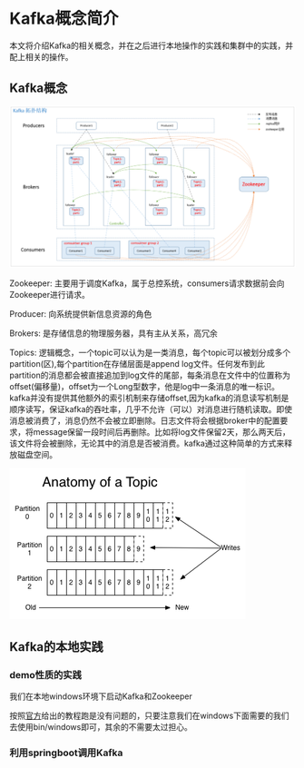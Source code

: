 # Kafka概念简介

本文将介绍Kafka的相关概念，并在之后进行本地操作的实践和集群中的实践，并配上相关的操作。

## Kafka概念

![kafka-topo](./kafka-topo.png)

Zookeeper: 主要用于调度Kafka，属于总控系统，consumers请求数据前会向Zookeeper进行请求。

Producer: 向系统提供新信息资源的角色

Brokers: 是存储信息的物理服务器，具有主从关系，高冗余

Topics: 逻辑概念，一个topic可以认为是一类消息，每个topic可以被划分成多个partition(区),每个partition在存储层面是append log文件。任何发布到此partition的消息都会被直接追加到log文件的尾部，每条消息在文件中的位置称为offset(偏移量)，offset为一个Long型数字，他是log中一条消息的唯一标识。kafka并没有提供其他额外的索引机制来存储offset,因为kafka的消息读写机制是顺序读写，保证kafka的吞吐率，几乎不允许（可以）对消息进行随机读取。即使消息被消费了，消息仍然不会被立即删除。日志文件将会根据broker中的配置要求，将message保留一段时间后再删除。比如将log文件保留2天，那么两天后，该文件将会被删除，无论其中的消息是否被消费。kafka通过这种简单的方式来释放磁盘空间。

![sequence](./sequence.png)

## Kafka的本地实践

### demo性质的实践

我们在本地windows环境下启动Kafka和Zookeeper

按照[官方](<https://kafka.apache.org/quickstart>)给出的教程跑是没有问题的，只要注意我们在windows下面需要的我们去使用bin/windows即可，其余的不需要太过担心。

### 利用springboot调用Kafka

